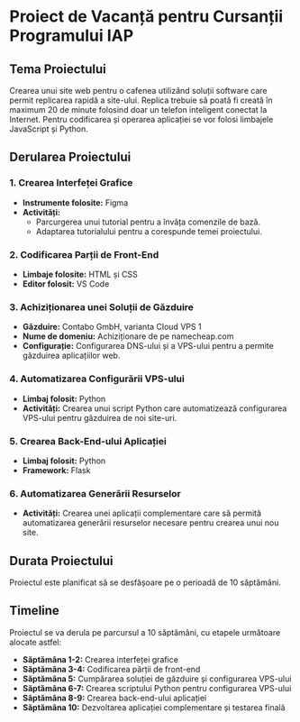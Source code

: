 # Proiect de Vacanță pentru Cursanții Programului IAP

## Tema Proiectului

Crearea unui site web pentru o cafenea utilizând soluții software care permit replicarea rapidă a site-ului. Replica trebuie să poată fi creată în maximum 20 de minute folosind doar un telefon inteligent conectat la Internet. Pentru codificarea și operarea aplicației se vor folosi limbajele JavaScript și Python.

## Derularea Proiectului

### 1. Crearea Interfeței Grafice

- **Instrumente folosite:** Figma
- **Activități:**
  - Parcurgerea unui tutorial pentru a învăța comenzile de bază.
  - Adaptarea tutorialului pentru a corespunde temei proiectului.

### 2. Codificarea Parții de Front-End

- **Limbaje folosite:** HTML și CSS
- **Editor folosit:** VS Code

### 3. Achiziționarea unei Soluții de Găzduire

- **Găzduire:** Contabo GmbH, varianta Cloud VPS 1
- **Nume de domeniu:** Achiziționare de pe namecheap.com
- **Configurație:** Configurarea DNS-ului și a VPS-ului pentru a permite găzduirea aplicațiilor web.

### 4. Automatizarea Configurării VPS-ului

- **Limbaj folosit:** Python
- **Activități:** Crearea unui script Python care automatizează configurarea VPS-ului pentru găzduirea de noi site-uri.

### 5. Crearea Back-End-ului Aplicației

- **Limbaj folosit:** Python
- **Framework:** Flask

### 6. Automatizarea Generării Resurselor

- **Activități:** Crearea unei aplicații complementare care să permită automatizarea generării resurselor necesare pentru crearea unui nou site.

## Durata Proiectului

Proiectul este planificat să se desfășoare pe o perioadă de 10 săptămâni.

## Timeline

Proiectul se va derula pe parcursul a 10 săptămâni, cu etapele următoare alocate astfel:

- **Săptămâna 1-2:** Crearea interfeței grafice
- **Săptămâna 3-4:** Codificarea părții de front-end
- **Săptămâna 5:** Cumpărarea soluției de găzduire și configurarea VPS-ului
- **Săptămâna 6-7:** Crearea scriptului Python pentru configurarea VPS-ului
- **Săptămâna 8-9:** Crearea back-end-ului aplicației
- **Săptămâna 10:** Dezvoltarea aplicației complementare și testarea finală
